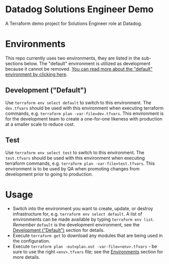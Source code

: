 # Datadog Solutions Engineer Demo
A Terraform demo project for Solutions Engineer role at Datadog.

# Environments
This repo currently uses two environments, they are listed in the sub-sections
below. The "default" environment is utilized as development because it cannot be
removed. [You can read more about the "default" environment by clicking
here](https://www.terraform.io/docs/state/environments.html#using-environments).

## Development ("Default")
Use `terraform env select default` to switch to this environment. The
`dev.tfvars` should be used with this environment when executing terraform
commands, e.g. `terraform plan -var-file=dev.tfvars`. This environment is for
the development team to create a one-for-one likeness with production at a
smaller scale to reduce cost.

## Test
Use `terraform env select test` to switch to this environment. The
`test.tfvars` should be used with this environment when executing terraform
commands, e.g. `terraform plan -var-file=test.tfvars`. This environment is to
be used by QA when promoting changes from development prior to going to
production.

# Usage
- Switch into the environment you want to create, update, or destroy
infrastructure for, e.g. `terraform env select default`. A list of environments
can be made available by typing `terraform env list`. *Remember* `default` is
the development environment, see the [Development
("Default")](#development-default) section for details.
- Execute `terraform get` to download any modules that are being used in the
configuration.
- Execute `terraform plan -out=plan.out -var-file=<env>.tfvars` - be sure to use
the right `<env>.tfvars` file; see the [Environments](#environments) section for
more details.
